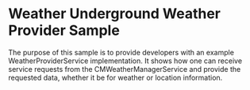 # Weather Underground Weather Provider Sample

The purpose of this sample is to provide developers with an example WeatherProviderService
implementation. It shows how one can receive service requests from the CMWeatherManagerService
and provide the requested data, whether it be for weather or location information.


